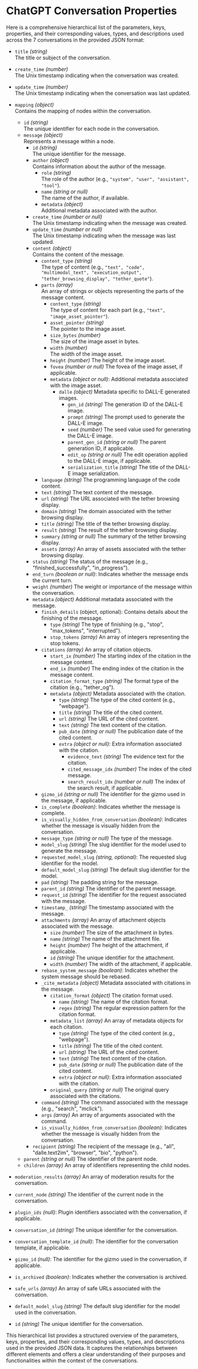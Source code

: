 # ChatGPT Conversation Properties

Here is a comprehensive hierarchical list of the parameters, keys, properties, and their corresponding values, types, and descriptions used across the 7 conversations in the provided JSON format:

- `title` *(string)*  
  The title or subject of the conversation.

- `create_time` *(number)*  
  The Unix timestamp indicating when the conversation was created.

- `update_time` *(number)*  
  The Unix timestamp indicating when the conversation was last updated.

- `mapping` *(object)*  
  Contains the mapping of nodes within the conversation.
  - `id` *(string)*  
    The unique identifier for each node in the conversation.
  - `message` *(object)*  
    Represents a message within a node.
    - `id` *(string)*  
      The unique identifier for the message.
    - `author` *(object)*  
      Contains information about the author of the message.
      - `role` *(string)*  
        The role of the author (e.g., `"system", "user", "assistant", "tool"`).
      - `name` *(string or null)*  
        The name of the author, if available.
      - `metadata` *(object)*  
        Additional metadata associated with the author.
    - `create_time` *(number or null)*  
      The Unix timestamp indicating when the message was created.
    - `update_time` *(number or null)*  
      The Unix timestamp indicating when the message was last updated.
    - `content` *(object)*  
      Contains the content of the message.
      - `content_type` *(string)*  
        The type of content (e.g., `"text", "code", "multimodal_text", "execution_output", "tether_browsing_display", "tether_quote"`).
      - `parts` *(array)*  
        An array of strings or objects representing the parts of the message content.
        - `content_type` *(string)*  
          The type of content for each part (e.g., `"text", "image_asset_pointer"`).
        - `asset_pointer` *(string)*  
          The pointer to the image asset.
        - `size_bytes` *(number)*  
          The size of the image asset in bytes.
        - `width` *(number)*  
          The width of the image asset.
        - `height` *(number)*  The height of the image asset.
        - `fovea` *(number or null)*  The fovea of the image asset, if applicable.
        - `metadata` *(object or null)*: Additional metadata associated with the image asset.
          - `dalle` *(object)*  Metadata specific to DALL-E generated images.
            - `gen_id` *(string)*  The generation ID of the DALL-E image.
            - `prompt` *(string)*  The prompt used to generate the DALL-E image.
            - `seed` *(number)*  The seed value used for generating the DALL-E image.
            - `parent_gen_id` *(string or null)*  The parent generation ID, if applicable.
            - `edit_op` *(string or null)*  The edit operation applied to the DALL-E image, if applicable.
            - `serialization_title` *(string)*  The title of the DALL-E image serialization.
      - `language` *(string)*  The programming language of the code content.
      - `text` *(string)*  The text content of the message.
      - `url` *(string)*  The URL associated with the tether browsing display.
      - `domain` *(string)*  The domain associated with the tether browsing display.
      - `title` *(string)*  The title of the tether browsing display.
      - `result` *(string)*  The result of the tether browsing display.
      - `summary` *(string or null)*  The summary of the tether browsing display.
      - `assets` *(array)*  An array of assets associated with the tether browsing display.
    - `status` *(string)*  The status of the message (e.g., "finished_successfully", "in_progress").
    - `end_turn` *(boolean or null)*: Indicates whether the message ends the current turn.
    - `weight` *(number)*  The weight or importance of the message within the conversation.
    - `metadata` *(object)*  Additional metadata associated with the message.
      - `finish_details` (object, optional): Contains details about the finishing of the message.
        - `type` *(string)*  The type of finishing (e.g., "stop", "max_tokens", "interrupted").
        - `stop_tokens` *(array)*  An array of integers representing the stop tokens.
      - `citations` *(array)*  An array of citation objects.
        - `start_ix` *(number)*  The starting index of the citation in the message content.
        - `end_ix` *(number)*  The ending index of the citation in the message content.
        - `citation_format_type` *(string)*  The format type of the citation (e.g., "tether_og").
        - `metadata` *(object)*  Metadata associated with the citation.
          - `type` *(string)*  The type of the cited content (e.g., "webpage").
          - `title` *(string)*  The title of the cited content.
          - `url` *(string)*  The URL of the cited content.
          - `text` *(string)*  The text content of the citation.
          - `pub_date` *(string or null)*  The publication date of the cited content.
          - `extra` *(object or null)*: Extra information associated with the citation.
            - `evidence_text` *(string)*  The evidence text for the citation.
            - `cited_message_idx` *(number)*  The index of the cited message.
            - `search_result_idx` *(number or null)*  The index of the search result, if applicable.
      - `gizmo_id` *(string or null)*  The identifier for the gizmo used in the message, if applicable.
      - `is_complete` *(boolean)*: Indicates whether the message is complete.
      - `is_visually_hidden_from_conversation` *(boolean)*: Indicates whether the message is visually hidden from the conversation.
      - `message_type` *(string or null)*  The type of the message.
      - `model_slug` *(string)*  The slug identifier for the model used to generate the message.
      - `requested_model_slug` *(string, optional)*: The requested slug identifier for the model.
      - `default_model_slug` *(string)*  The default slug identifier for the model.
      - `pad` *(string)*  The padding string for the message.
      - `parent_id` *(string)*  The identifier of the parent message.
      - `request_id` *(string)*  The identifier for the request associated with the message.
      - `timestamp_` *(string)*  The timestamp associated with the message.
      - `attachments` *(array)*  An array of attachment objects associated with the message.
        - `size` *(number)*  The size of the attachment in bytes.
        - `name` *(string)*  The name of the attachment file.
        - `height` *(number)*  The height of the attachment, if applicable.
        - `id` *(string)*  The unique identifier for the attachment.
        - `width` *(number)*  The width of the attachment, if applicable.
      - `rebase_system_message` *(boolean)*: Indicates whether the system message should be rebased.
      - `_cite_metadata` *(object)*  Metadata associated with citations in the message.
        - `citation_format` *(object)*  The citation format used.
          - `name` *(string)*  The name of the citation format.
          - `regex` *(string)*  The regular expression pattern for the citation format.
        - `metadata_list` *(array)*  An array of metadata objects for each citation.
          - `type` *(string)*  The type of the cited content (e.g., "webpage").
          - `title` *(string)*  The title of the cited content.
          - `url` *(string)*  The URL of the cited content.
          - `text` *(string)*  The text content of the citation.
          - `pub_date` *(string or null)*  The publication date of the cited content.
          - `extra` *(object or null)*: Extra information associated with the citation.
        - `original_query` *(string or null)*  The original query associated with the citations.
      - `command` *(string)*  The command associated with the message (e.g., "search", "mclick").
      - `args` *(array)*  An array of arguments associated with the command.
      - `is_visually_hidden_from_conversation` *(boolean)*: Indicates whether the message is visually hidden from the conversation.
    - `recipient` *(string)*  The recipient of the message (e.g., "all", "dalle.text2im", "browser", "bio", "python").
  - `parent` *(string or null)*  The identifier of the parent node.
  - `children` *(array)*  An array of identifiers representing the child nodes.

- `moderation_results` *(array)*  An array of moderation results for the conversation.

- `current_node` *(string)*  The identifier of the current node in the conversation.

- `plugin_ids` *(null)*: Plugin identifiers associated with the conversation, if applicable.

- `conversation_id` *(string)*  The unique identifier for the conversation.

- `conversation_template_id` *(null)*: The identifier for the conversation template, if applicable.

- `gizmo_id` *(null)*: The identifier for the gizmo used in the conversation, if applicable.

- `is_archived` *(boolean)*: Indicates whether the conversation is archived.

- `safe_urls` *(array)*  An array of safe URLs associated with the conversation.

- `default_model_slug` *(string)*  The default slug identifier for the model used in the conversation.

- `id` *(string)*  The unique identifier for the conversation.

This hierarchical list provides a structured overview of the parameters, keys, properties, and their corresponding values, types, and descriptions used in the provided JSON data. It captures the relationships between different elements and offers a clear understanding of their purposes and functionalities within the context of the conversations.
